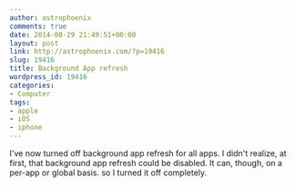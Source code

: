 ```yaml
---
author: astrophoenix
comments: true
date: 2014-08-29 21:49:51+00:00
layout: post
link: http://astrophoenix.com/?p=19416
slug: 19416
title: Background App refresh
wordpress_id: 19416
categories:
- Computer
tags:
- apple
- iOS
- iphone
---
```


I've now turned off background app refresh for all apps. I didn't realize, at first, that background app refresh could be disabled. It can, though, on a per-app or global basis. so I turned it off completely.

